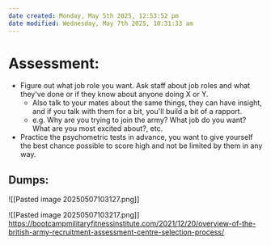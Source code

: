 ```yaml
---
date created: Monday, May 5th 2025, 12:53:52 pm
date modified: Wednesday, May 7th 2025, 10:31:33 am
---
```


# Assessment:

- Figure out what job role you want. Ask staff about job roles and what they've done or if they know about anyone doing X or Y.
	- Also talk to your mates about the same things, they can have insight, and if you talk with them for a bit, you'll build a bit of a rapport.
	- e.g. Why are you trying to join the army? What job do you want? What are you most excited about?, etc.
- Practice the psychometric tests in advance, you want to give yourself the best chance possible to score high and not be limited by them in any way.

## Dumps:

![[Pasted image 20250507103127.png]]

![[Pasted image 20250507103217.png]]
https://bootcampmilitaryfitnessinstitute.com/2021/12/20/overview-of-the-british-army-recruitment-assessment-centre-selection-process/